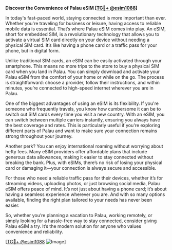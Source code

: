 **Discover the Convenience of Palau eSIM [[TG💪+ @esim1088](https://t.me/s/esim1088)]**

In today's fast-paced world, staying connected is more important than ever. Whether you're traveling for business or leisure, having access to reliable mobile data is essential. That’s where Palau eSIM comes into play. An eSIM, short for embedded SIM, is a revolutionary technology that allows you to activate a virtual SIM card directly on your device without needing a physical SIM card. It’s like having a phone card or a traffic pass for your phone, but in digital form.

Unlike traditional SIM cards, an eSIM can be easily activated through your smartphone. This means no more trips to the store to buy a physical SIM card when you land in Palau. You can simply download and activate your Palau eSIM from the comfort of your home or while on the go. The process is straightforward: choose a provider, follow their instructions, and within minutes, you’re connected to high-speed internet wherever you are in Palau.

One of the biggest advantages of using an eSIM is its flexibility. If you're someone who frequently travels, you know how cumbersome it can be to switch out SIM cards every time you visit a new country. With an eSIM, you can switch between multiple carriers instantly, ensuring you always have the best coverage and rates. This is particularly useful if you're exploring different parts of Palau and want to make sure your connection remains strong throughout your journey.

Another perk? You can enjoy international roaming without worrying about hefty fees. Many eSIM providers offer affordable plans that include generous data allowances, making it easier to stay connected without breaking the bank. Plus, with eSIMs, there’s no risk of losing your physical card or damaging it—your connection is always secure and accessible.

For those who need a reliable traffic pass for their devices, whether it’s for streaming videos, uploading photos, or just browsing social media, Palau eSIM offers peace of mind. It’s not just about having a phone card; it’s about having a seamless experience wherever you are. And with so many options available, finding the right plan tailored to your needs has never been easier.

So, whether you’re planning a vacation to Palau, working remotely, or simply looking for a hassle-free way to stay connected, consider giving Palau eSIM a try. It’s the modern solution for anyone who values convenience and reliability.

[[TG💪+ @esim1088](https://t.me/s/esim1088) ![Image](https://i.postimg.cc/Y0z9fWf4/image.png)]